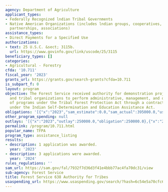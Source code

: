 ```yaml
---
agency: Department of Agriculture
applicant_types:
- Federally Recognized lndian Tribal Governments
- Native American Organizations (includes lndian groups, cooperatives, corporations,
  partnerships, associations)
assistance_types:
- Direct Payments for a Specified Use
authorizations:
- text: 25 U.S.C. &sect; 3115b.
  url: https://www.govinfo.gov/link/uscode/25/3115
beneficiary_types: []
categories:
- Agricultural - Forestry
cfda: '10.711'
fiscal_year: '2023'
grants_url: https://grants.gov/search-grants?cfda=10.711
is_subpart_f: 0
layout: program
objective: The Forest Service received authority for demonstration projects with tribes
  and tribal organizations to perform administrative, management, and other functions
  of programs under the Tribal Forest Protection Act through a contract or agreement
  under the Indian Self-Determination and Education Assistance Act.
obligations: '[{"x":"2023","sam_estimate":0.0,"sam_actual":395000.0,"usa_spending_actual":358500.0},{"x":"2024","sam_estimate":0.0,"sam_actual":434906.0,"usa_spending_actual":434906.0},{"x":"2025","sam_estimate":0.0,"sam_actual":450000.0,"usa_spending_actual":0.0}]'
other_program_spending: null
outlays: '[{"x":"2023","outlay":250000.0,"obligation":250000.0},{"x":"2024","outlay":0.0,"obligation":434906.0},{"x":"2025","outlay":0.0,"obligation":0.0}]'
permalink: /program/10.711.html
popular_name: TFPA
program_type: assistance_listing
results:
- description: 1 application was awarded.
  year: '2023'
- description: 3 applications were awarded.
  year: '2024'
rules_regulations: ''
sam_url: https://sam.gov/fal/7932f7d36d3f41e4bbb77ac4fa70dc31/view
sub-agency: Forest Service
title: Forest Service 638 Authority for Tribes
usaspending_url: https://www.usaspending.gov/search/?hash=6c54e5a70cfc6a2a56eb92f590b4e1f8
---
```

